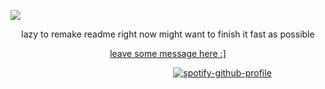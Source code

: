 ![](https://komarev.com/ghpvc/?username=Iimbus&color=lightgrey&style=flat&label=awesome+people)

<!-- dialogue -->

<p align="center">
  lazy to remake readme right now might want to finish it fast as possible 
</p>

<!-- link -->

<p align="center">
  <a href="https://blacksilence.atabook.org/">leave some message here :] 
    </a> 
</p>

<!-- spotify -->

⠀⠀⠀⠀⠀⠀⠀⠀⠀⠀⠀⠀⠀⠀⠀⠀⠀⠀⠀⠀⠀⠀⠀ ⠀⠀[![spotify-github-profile](https://spotify-github-profile.kittinanx.com/api/view?uid=31eoartwwvi7637xugf2xowzc2d4&cover_image=true&theme=novatorem&show_offline=false&background_color=121212&interchange=false&bar_color=a8a199&bar_color_cover=false)](https://spotify-github-profile.kittinanx.com/api/view?uid=31eoartwwvi7637xugf2xowzc2d4&redirect=true)
